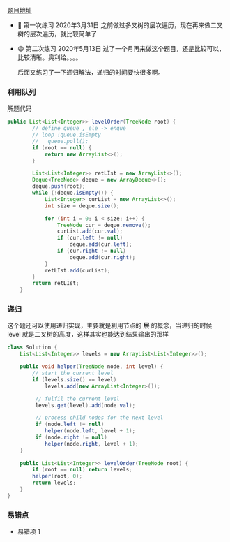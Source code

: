 [题目地址](https://leetcode-cn.com/problems/binary-tree-level-order-traversal/)



- :slightly_smiling_face: 第一次练习 2020年3月31日 之前做过多叉树的层次遍历，现在再来做二叉树的层次遍历，就比较简单了

- :smile: 第二次练习 2020年5月13日 过了一个月再来做这个题目，还是比较可以，比较清晰。奥利给。。。。

  后面又练习了一下递归解法，递归的时间要快很多啊。



### 利用队列

解题代码

```java
public List<List<Integer>> levelOrder(TreeNode root) {
        // define queue , ele -> enque
        // loop !queue.isEmpty
        //   queue.poll();
        if (root == null) {
            return new ArrayList<>();
        }

        List<List<Integer>> retLIst = new ArrayList<>();
        Deque<TreeNode> deque = new ArrayDeque<>();
        deque.push(root);
        while (!deque.isEmpty()) {
            List<Integer> curList = new ArrayList<>();
            int size = deque.size();

            for (int i = 0; i < size; i++) {
                TreeNode cur = deque.remove();
                curList.add(cur.val);
                if (cur.left != null)
                    deque.add(cur.left);
                if (cur.right != null)
                    deque.add(cur.right);
            }
            retLIst.add(curList);
        }
        return retLIst;
    }
```



### 递归

这个题还可以使用递归实现，主要就是利用节点的 **层** 的概念，当递归的时候 level 就是二叉树的高度，这样其实也能达到结果输出的那样

```java
class Solution {
    List<List<Integer>> levels = new ArrayList<List<Integer>>();

    public void helper(TreeNode node, int level) {
        // start the current level
        if (levels.size() == level)
            levels.add(new ArrayList<Integer>());

         // fulfil the current level
         levels.get(level).add(node.val);

         // process child nodes for the next level
         if (node.left != null)
            helper(node.left, level + 1);
         if (node.right != null)
            helper(node.right, level + 1);
    }
    
    public List<List<Integer>> levelOrder(TreeNode root) {
        if (root == null) return levels;
        helper(root, 0);
        return levels;
    }
}
```





### 易错点

- 易错项 1 
